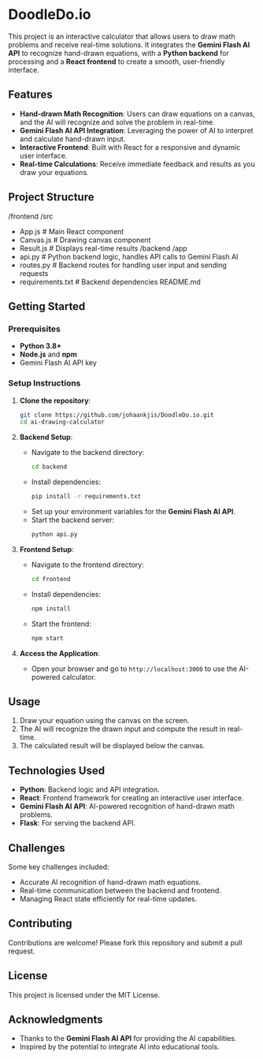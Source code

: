 # DoodleDo.io

This project is an interactive calculator that allows users to draw math problems and receive real-time solutions. It integrates the **Gemini Flash AI API** to recognize hand-drawn equations, with a **Python backend** for processing and a **React frontend** to create a smooth, user-friendly interface.

## Features

- **Hand-drawn Math Recognition**: Users can draw equations on a canvas, and the AI will recognize and solve the problem in real-time.
- **Gemini Flash AI API Integration**: Leveraging the power of AI to interpret and calculate hand-drawn input.
- **Interactive Frontend**: Built with React for a responsive and dynamic user interface.
- **Real-time Calculations**: Receive immediate feedback and results as you draw your equations.

## Project Structure
/frontend
/src
- App.js        # Main React component
- Canvas.js     # Drawing canvas component
- Result.js     # Displays real-time results
/backend
/app
- api.py        # Python backend logic, handles API calls to Gemini Flash AI
- routes.py     # Backend routes for handling user input and sending requests
- requirements.txt   # Backend dependencies
README.md

## Getting Started

### Prerequisites

- **Python 3.8+**
- **Node.js** and **npm**
- Gemini Flash AI API key

### Setup Instructions

1. **Clone the repository**:
    ```bash
    git clone https://github.com/johaankjis/DoodleDo.io.git
    cd ai-drawing-calculator
    ```

2. **Backend Setup**:

    - Navigate to the backend directory:
      ```bash
      cd backend
      ```
    - Install dependencies:
      ```bash
      pip install -r requirements.txt
      ```
    - Set up your environment variables for the **Gemini Flash AI API**.
    - Start the backend server:
      ```bash
      python api.py
      ```

3. **Frontend Setup**:

    - Navigate to the frontend directory:
      ```bash
      cd frontend
      ```
    - Install dependencies:
      ```bash
      npm install
      ```
    - Start the frontend:
      ```bash
      npm start
      ```

4. **Access the Application**:

    - Open your browser and go to `http://localhost:3000` to use the AI-powered calculator.

## Usage

1. Draw your equation using the canvas on the screen.
2. The AI will recognize the drawn input and compute the result in real-time.
3. The calculated result will be displayed below the canvas.

## Technologies Used

- **Python**: Backend logic and API integration.
- **React**: Frontend framework for creating an interactive user interface.
- **Gemini Flash AI API**: AI-powered recognition of hand-drawn math problems.
- **Flask**: For serving the backend API.

## Challenges

Some key challenges included:
- Accurate AI recognition of hand-drawn math equations.
- Real-time communication between the backend and frontend.
- Managing React state efficiently for real-time updates.

## Contributing

Contributions are welcome! Please fork this repository and submit a pull request.

## License

This project is licensed under the MIT License.

## Acknowledgments

- Thanks to the **Gemini Flash AI API** for providing the AI capabilities.
- Inspired by the potential to integrate AI into educational tools.
